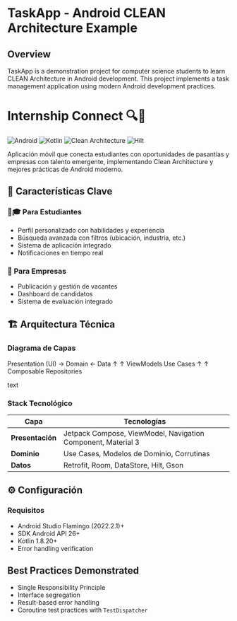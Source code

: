 # TaskApp - Android CLEAN Architecture Example

## Overview

TaskApp is a demonstration project for computer science students to learn CLEAN Architecture in
Android development. This project implements a task management application using modern Android
development practices.

# Internship Connect 🔍📱

![Android](https://img.shields.io/badge/Android-3DDC84?style=for-the-badge&logo=android&logoColor=white)
![Kotlin](https://img.shields.io/badge/Kotlin-0095D5?style=for-the-badge&logo=kotlin&logoColor=white)
![Clean Architecture](https://img.shields.io/badge/Architecture-Clean-0175C2?style=for-the-badge&logo=jetpack-compose)
![Hilt](https://img.shields.io/badge/DI-Hilt-430098?style=for-the-badge)

Aplicación móvil que conecta estudiantes con oportunidades de pasantías y empresas con talento emergente, implementando Clean Architecture y mejores prácticas de Android moderno.

## 🚀 Características Clave

### 👨🎓 Para Estudiantes
- Perfil personalizado con habilidades y experiencia
- Búsqueda avanzada con filtros (ubicación, industria, etc.)
- Sistema de aplicación integrado
- Notificaciones en tiempo real

### 🏢 Para Empresas
- Publicación y gestión de vacantes
- Dashboard de candidatos
- Sistema de evaluación integrado

## 🏗️ Arquitectura Técnica

### Diagrama de Capas
Presentation (UI) → Domain ← Data
↑ ↑
ViewModels Use Cases
↑ ↑
Composable Repositories

text

### Stack Tecnológico
| Capa            | Tecnologías                                                                 |
|-----------------|-----------------------------------------------------------------------------|
| **Presentación** | Jetpack Compose, ViewModel, Navigation Component, Material 3               |
| **Dominio**     | Use Cases, Modelos de Dominio, Corrutinas                                  |
| **Datos**       | Retrofit, Room, DataStore, Hilt, Gson                                      |

## ⚙️ Configuración

### Requisitos
- Android Studio Flamingo (2022.2.1)+
- SDK Android API 26+
- Kotlin 1.8.20+
- Error handling verification

## Best Practices Demonstrated

- Single Responsibility Principle
- Interface segregation
- Result-based error handling
- Coroutine test practices with `TestDispatcher`
